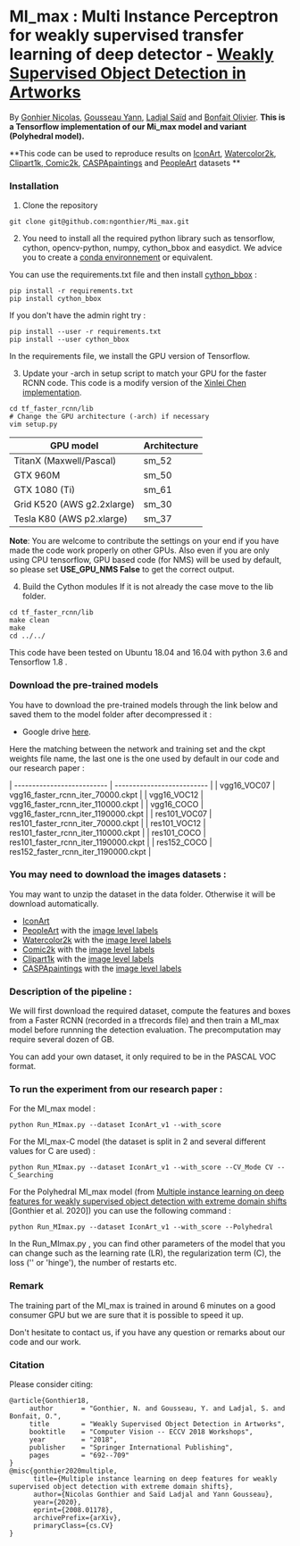 # MI_max : Multi Instance Perceptron for weakly supervised transfer learning of deep detector - [Weakly Supervised Object Detection in Artworks](https://arxiv.org/abs/1810.02569)

By [Gonhier Nicolas](https://perso.telecom-paristech.fr/gonthier/), [Gousseau Yann](https://perso.telecom-paristech.fr/gousseau/), [Ladjal Saïd](https://perso.telecom-paristech.fr/ladjal/) and [Bonfait Olivier](http://tristan.u-bourgogne.fr/CGC/chercheurs/Bonfait/Olivier_Bonfait.html).
**This is a Tensorflow implementation of our Mi_max model and variant (Polyhedral model).**

**This code can be used to reproduce results on [IconArt](https://wsoda.telecom-paristech.fr/downloads/dataset/), [Watercolor2k, Clipart1k, Comic2k](https://github.com/naoto0804/cross-domain-detection), [CASPApaintings](https://people.cs.pitt.edu/~chris/artistic_objects/) and [PeopleArt](https://github.com/BathVisArtData/PeopleArt) datasets **


### Installation
1. Clone the repository
  ```Shell
  git clone git@github.com:ngonthier/Mi_max.git
  ```

2. You need to install all the required python library such as tensorflow, cython, opencv-python, numpy, cython_bbox and easydict. We advice you to create a [conda environnement](https://docs.conda.io/projects/conda/en/latest/user-guide/tasks/manage-environments.html) or equivalent.

You can use the requirements.txt file and then install [cython_bbox](https://pypi.org/project/cython-bbox/) :
  ```Shell
  pip install -r requirements.txt
  pip install cython_bbox
  ```
If you don't have the admin right try :
  ```Shell
  pip install --user -r requirements.txt
  pip install --user cython_bbox
  ```
In the requirements file, we install the GPU version of Tensorflow.
  
3. Update your -arch in setup script to match your GPU for the faster RCNN code. This code is a modify version of the [Xinlei Chen](https://github.com/endernewton) [implementation](https://github.com/endernewton/tf-faster-rcnn).
  ```Shell
  cd tf_faster_rcnn/lib
  # Change the GPU architecture (-arch) if necessary
  vim setup.py
  ```

  | GPU model  | Architecture |
  | ------------- | ------------- |
  | TitanX (Maxwell/Pascal) | sm_52 |
  | GTX 960M | sm_50 |
  | GTX 1080 (Ti) | sm_61 |
  | Grid K520 (AWS g2.2xlarge) | sm_30 |
  | Tesla K80 (AWS p2.xlarge) | sm_37 |

  **Note**: You are welcome to contribute the settings on your end if you have made the code work properly on other GPUs. Also even if you are only using CPU tensorflow, GPU based code (for NMS) will be used by default, so please set **USE_GPU_NMS False** to get the correct output.

4. Build the Cython modules
If it is not already the case move to the lib folder.
  ```Shell
  cd tf_faster_rcnn/lib 
  make clean
  make
  cd ../../
  ```

This code have been tested on Ubuntu 18.04 and 16.04 with python 3.6 and Tensorflow 1.8 .

### Download the pre-trained models
You have to download the pre-trained models through the link below and saved them to the model folder after decompressed it :
  - Google drive [here](https://drive.google.com/open?id=0B1_fAEgxdnvJSmF3YUlZcHFqWTQ).
  
Here the matching between the network and training set and the ckpt weights file name, the last one is the one used by default in our code and our research paper : 

  | -------------------------- | -------------------------- |
  |   vgg16_VOC07  |  vgg16_faster_rcnn_iter_70000.ckpt  | 
  |   vgg16_VOC12  |  vgg16_faster_rcnn_iter_110000.ckpt  | 
  |   vgg16_COCO  |  vgg16_faster_rcnn_iter_1190000.ckpt  | 
  |   res101_VOC07  | res101_faster_rcnn_iter_70000.ckpt  | 
  |   res101_VOC12  |  res101_faster_rcnn_iter_110000.ckpt  | 
  |   res101_COCO  |  res101_faster_rcnn_iter_1190000.ckpt  | 
  |   res152_COCO  |  res152_faster_rcnn_iter_1190000.ckpt | 

### You may need to download the images datasets :  

You may want to unzip the dataset in the data folder. Otherwise it will be download automatically.

 - [IconArt](https://wsoda.telecom-paristech.fr/downloads/dataset/IconArt_v1.zip)
 - [PeopleArt](https://codeload.github.com/BathVisArtData/PeopleArt/zip/master) with the [image level labels](https://wsoda.telecom-paristech.fr/downloads/dataset/PeopleArt.csv)
 - [Watercolor2k](http://www.hal.t.u-tokyo.ac.jp/~inoue/projects/cross_domain_detection/datasets/watercolor.zip)  with the [image level labels](https://wsoda.telecom-paristech.fr/downloads/dataset/watercolor.csv)
 - [Comic2k](http://www.hal.t.u-tokyo.ac.jp/~inoue/projects/cross_domain_detection/datasets/comic.zip)  with the [image level labels](https://wsoda.telecom-paristech.fr/downloads/dataset/comic.csv)
 - [Clipart1k](http://www.hal.t.u-tokyo.ac.jp/~inoue/projects/cross_domain_detection/datasets/clipart.zip)  with the [image level labels](https://wsoda.telecom-paristech.fr/downloads/dataset/clipart.csv)
 - [CASPApaintings](https://wsoda.telecom-paristech.fr/downloads/dataset/CASPApaintings.zip)  with the [image level labels](https://wsoda.telecom-paristech.fr/downloads/dataset/CASPApaintings.csv)

### Description of the pipeline :

We will first download the required dataset, compute the features and boxes from a Faster RCNN (recorded in a tfrecords file) and then train a MI_max model before runnning the detection evaluation. The precomputation may require several dozen of GB.

You can add your own dataset, it only required to be in the PASCAL VOC format.

### To run the experiment from our research paper :
For the MI_max model :
  ```Shell
  python Run_MImax.py --dataset IconArt_v1 --with_score
  ```

For the MI_max-C model (the dataset is split in 2 and several different values for C are used) : 
  ```Shell
  python Run_MImax.py --dataset IconArt_v1 --with_score --CV_Mode CV --C_Searching
  ```
  
For the Polyhedral MI_max model (from [Multiple instance learning on deep features for weakly supervised object detection with extreme domain shifts](https://arxiv.org/abs/2008.01178) [Gonthier et al. 2020]) you can use the following command :
  ```Shell
  python Run_MImax.py --dataset IconArt_v1 --with_score --Polyhedral
  ```

In the Run_MImax.py , you can find other parameters of the model that you can change such as the learning rate (LR), the regularization term (C), the loss ('' or 'hinge'), the number of restarts etc.

### Remark

The training part of the MI_max is trained in around 6 minutes on a good consumer GPU but we are sure that it is possible to speed it up.

Don't hesitate to contact us, if you have any question or remarks about our code and our work.

### Citation
Please consider citing:

    @article{Gonthier18,
         author       = "Gonthier, N. and Gousseau, Y. and Ladjal, S. and Bonfait, O.",
         title        = "Weakly Supervised Object Detection in Artworks",
         booktitle    = "Computer Vision -- ECCV 2018 Workshops",
         year         = "2018",
         publisher    = "Springer International Publishing",
         pages        = "692--709"
    }
    @misc{gonthier2020multiple,
          title={Multiple instance learning on deep features for weakly supervised object detection with extreme domain shifts}, 
          author={Nicolas Gonthier and Saïd Ladjal and Yann Gousseau},
          year={2020},
          eprint={2008.01178},
          archivePrefix={arXiv},
          primaryClass={cs.CV}
    }
